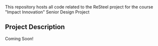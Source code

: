 This repository hosts all code related to the ReSteel project for the course "Impact Innovation" Senior Design Project

## Project Description
Coming Soon!
